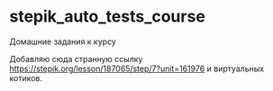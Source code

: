 # stepik_auto_tests_course
Домашние задания к курсу

Добавляю сюда странную ссылку https://stepik.org/lesson/187065/step/7?unit=161976 и виртуальных котиков.
